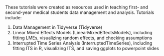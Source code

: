 These tutorials were created as resources used in teaching first- and second-year medical students data management and analysis. Tutorials include:
1. Data Management in Tidyverse (Tidyverse)
2. Linear Mixed Effects Models (LinearMixedEffectsModels), including fitting LMEs, visualizing random effects, and checking assumptions
3. Interrupted Time Series Analysis (InterruptedTimeSeries), including fitting ITS in R, visualizing ITS, and saving ggplots to powerpoint slides
